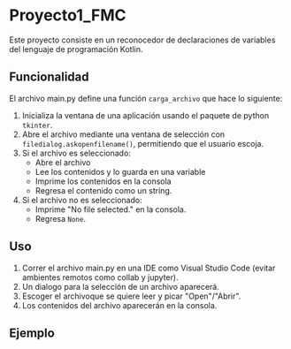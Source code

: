 # Proyecto1_FMC
Este proyecto consiste en un reconocedor de declaraciones de variables del lenguaje de programación Kotlin.

## Funcionalidad

El archivo main.py define una función `carga_archivo` que hace lo siguiente:

1. Inicializa la ventana de una aplicación usando el paquete de python `tkinter`.
2. Abre el archivo mediante una ventana de selección con `filedialog.askopenfilename()`,  permitiendo que el usuario escoja. 
3. Si el archivo es seleccionado:
    * Abre el archivo 
    * Lee los contenidos y lo guarda en una variable
    * Imprime los contenidos en la consola
    * Regresa el contenido como un string.
4. Si el archivo no es seleccionado:
    * Imprime "No file selected." en la consola.
    * Regresa `None`.

## Uso

1. Correr el archivo main.py en una IDE como Visual Studio Code (evitar ambientes remotos como collab y jupyter).
2. Un dialogo para la selección de un archivo aparecerá.
3. Escoger el archivoque se quiere leer y picar "Open"/"Abrir".
4. Los contenidos del archivo aparecerán en la consola.

## Ejemplo
